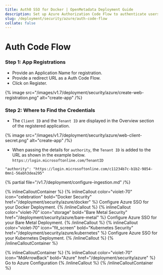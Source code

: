 ```yaml
---
title: Auth0 SSO for Docker | OpenMetadata Deployment Guide
description: Set up Azure Authorization Code Flow to authenticate users via backend services, using secure token exchange and standards-based login flow.
slug: /deployment/security/azure/auth-code-flow
collate: false
---
```


# Auth Code Flow


### Step 1: App Registrations

- Provide an Application Name for registration.
- Provide a redirect URL as a Auth Code Flow. 
- Click on Register.

{% image src="/images/v1.7/deployment/security/azure/create-web-registration.png" alt="create-app" /%}



### Step 2: Where to Find the Credentials

- The `Client ID` and the `Tenant ID` are displayed in the Overview section of the registered application.

{% image src="/images/v1.7/deployment/security/azure/web-client-secret.png" alt="create-app" /%}

- When passing the details for `authority`, the `Tenant ID` is added to the URL as shown in the example
  below. `https://login.microsoftonline.com/TenantID`

```commandline
"authority": "https://login.microsoftonline.com/c11234b7c-b1b2-9854-0mn1-56abh3dea295"
```

{% partial file="/v1.7/deployment/configure-ingestion.md" /%}


{% inlineCalloutContainer %}
  {% inlineCallout
    color="violet-70"
    icon="celebration"
    bold="Docker Security"
    href="/deployment/security/azure/docker" %}
    Configure Azure SSO for your Docker Deployment.
  {% /inlineCallout %}
  {% inlineCallout
    color="violet-70"
    icon="storage"
    bold="Bare Metal Security"
    href="/deployment/security/azure/bare-metal" %}
    Configure Azure SSO for your Bare Metal Deployment.
  {% /inlineCallout %}
  {% inlineCallout
    color="violet-70"
    icon="fit_screen"
    bold="Kubernetes Security"
    href="/deployment/security/azure/kubernetes" %}
    Configure Azure SSO for your Kubernetes Deployment.
  {% /inlineCallout %}
{% /inlineCalloutContainer %}


{% inlineCalloutContainer %}
  {% inlineCallout
    color="violet-70"
    icon="MdArrowBack"
    bold="Azure"
    href="/deployment/security/azure" %}
    Go to Azure Configuration
  {% /inlineCallout %}
{% /inlineCalloutContainer %}